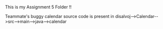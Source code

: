 This is my Assignment 5 Folder !!

Teammate's buggy calendar source code is present in disalvoj-->Calendar-->src-->main-->java-->calendar
